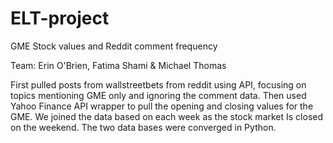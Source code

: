 # ELT-project
GME Stock values and Reddit comment frequency 

Team: Erin O'Brien, Fatima Shami & Michael Thomas

First pulled posts from wallstreetbets from reddit using API, focusing on topics mentioning GME only and ignoring the comment data. 
Then used Yahoo Finance API wrapper to pull the opening and closing values for the GME.
We joined the data based on each week as the stock market Is closed on the weekend. The two data bases were converged in Python. 

